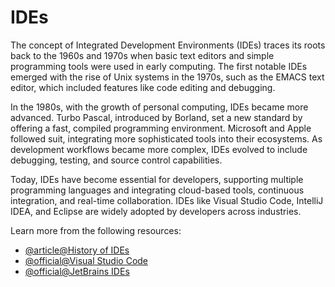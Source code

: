 # IDEs

The concept of Integrated Development Environments (IDEs) traces its roots back to the 1960s and 1970s when basic text editors and simple programming tools were used in early computing. The first notable IDEs emerged with the rise of Unix systems in the 1970s, such as the EMACS text editor, which included features like code editing and debugging.

In the 1980s, with the growth of personal computing, IDEs became more advanced. Turbo Pascal, introduced by Borland, set a new standard by offering a fast, compiled programming environment. Microsoft and Apple followed suit, integrating more sophisticated tools into their ecosystems. As development workflows became more complex, IDEs evolved to include debugging, testing, and source control capabilities.

Today, IDEs have become essential for developers, supporting multiple programming languages and integrating cloud-based tools, continuous integration, and real-time collaboration. IDEs like Visual Studio Code, IntelliJ IDEA, and Eclipse are widely adopted by developers across industries.

Learn more from the following resources:

- [@article@History of IDEs](https://multiqos.com/blogs/guide-to-integrated-development-environment/#:~:text=While%20TurboPascal%20may%20have%20popularized,significant%20popularity%20in%20the%201980s.)
- [@official@Visual Studio Code](https://code.visualstudio.com/)
- [@official@JetBrains IDEs](https://www.jetbrains.com/)
